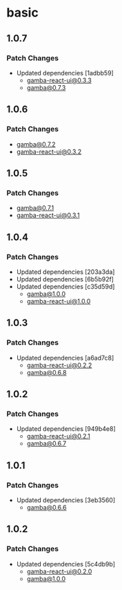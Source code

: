 # basic

## 1.0.7

### Patch Changes

- Updated dependencies [1adbb59]
  - gamba-react-ui@0.3.3
  - gamba@0.7.3

## 1.0.6

### Patch Changes

- gamba@0.7.2
- gamba-react-ui@0.3.2

## 1.0.5

### Patch Changes

- gamba@0.7.1
- gamba-react-ui@0.3.1

## 1.0.4

### Patch Changes

- Updated dependencies [203a3da]
- Updated dependencies [6b5b92f]
- Updated dependencies [c35d59d]
  - gamba@1.0.0
  - gamba-react-ui@1.0.0

## 1.0.3

### Patch Changes

- Updated dependencies [a6ad7c8]
  - gamba-react-ui@0.2.2
  - gamba@0.6.8

## 1.0.2

### Patch Changes

- Updated dependencies [949b4e8]
  - gamba-react-ui@0.2.1
  - gamba@0.6.7

## 1.0.1

### Patch Changes

- Updated dependencies [3eb3560]
  - gamba@0.6.6

## 1.0.2

### Patch Changes

- Updated dependencies [5c4db9b]
  - gamba-react-ui@0.2.0
  - gamba@1.0.0
